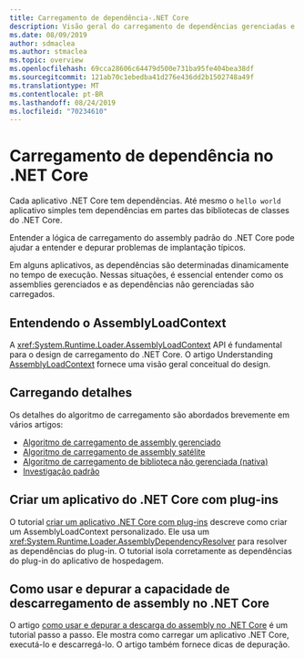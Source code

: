 ```yaml
---
title: Carregamento de dependência-.NET Core
description: Visão geral do carregamento de dependências gerenciadas e não gerenciadas no .NET Core
ms.date: 08/09/2019
author: sdmaclea
ms.author: stmaclea
ms.topic: overview
ms.openlocfilehash: 69cca28606c64479d500e731ba95fe404bea38df
ms.sourcegitcommit: 121ab70c1ebedba41d276e436dd2b1502748a49f
ms.translationtype: MT
ms.contentlocale: pt-BR
ms.lasthandoff: 08/24/2019
ms.locfileid: "70234610"
---
```

# <a name="dependency-loading-in-net-core"></a>Carregamento de dependência no .NET Core

Cada aplicativo .NET Core tem dependências. Até mesmo o `hello world` aplicativo simples tem dependências em partes das bibliotecas de classes do .NET Core.

Entender a lógica de carregamento do assembly padrão do .NET Core pode ajudar a entender e depurar problemas de implantação típicos.

Em alguns aplicativos, as dependências são determinadas dinamicamente no tempo de execução. Nessas situações, é essencial entender como os assemblies gerenciados e as dependências não gerenciadas são carregados.

## <a name="understanding-assemblyloadcontext"></a>Entendendo o AssemblyLoadContext

A <xref:System.Runtime.Loader.AssemblyLoadContext> API é fundamental para o design de carregamento do .NET Core. O artigo Understanding [AssemblyLoadContext](understanding-assemblyloadcontext.md) fornece uma visão geral conceitual do design.

## <a name="loading-details"></a>Carregando detalhes

Os detalhes do algoritmo de carregamento são abordados brevemente em vários artigos:
- [Algoritmo de carregamento de assembly gerenciado](loading-managed.md)
- [Algoritmo de carregamento de assembly satélite](loading-resources.md)
- [Algoritmo de carregamento de biblioteca não gerenciada (nativa)](loading-unmanaged.md)
- [Investigação padrão](default-probing.md)

## <a name="create-a-net-core-application-with-plugins"></a>Criar um aplicativo do .NET Core com plug-ins

O tutorial [criar um aplicativo .NET Core com plug-ins](../tutorials/creating-app-with-plugin-support.md) descreve como criar um AssemblyLoadContext personalizado. Ele usa um <xref:System.Runtime.Loader.AssemblyDependencyResolver> para resolver as dependências do plug-in. O tutorial isola corretamente as dependências do plug-in do aplicativo de hospedagem.

## <a name="how-to-use-and-debug-assembly-unloadability-in-net-core"></a>Como usar e depurar a capacidade de descarregamento de assembly no .NET Core

O artigo [como usar e depurar a descarga do assembly no .NET Core](../../standard/assembly/unloadability-howto.md) é um tutorial passo a passo. Ele mostra como carregar um aplicativo .NET Core, executá-lo e descarregá-lo. O artigo também fornece dicas de depuração.

